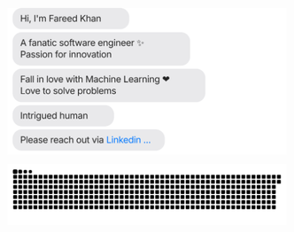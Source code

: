 [![](https://github.com/fareedqk/fareedqk/blob/29119862bcdbfa7c94229639305b23ecdab3b062/chat.svg)](https://www.linkedin.com/in/fareedcodes/) 



[![](https://github.com/fareedqk/fareedqk/blob/fd5088c97e931e67629f23e104a6d31b2b4ac76e/contribution-grid-snake)](https://www.linkedin.com/in/fareedcodes/)
